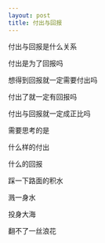 ```yaml
---
layout: post
title: 付出与回报
---
```


付出与回报是什么关系

付出是为了回报吗

想得到回报就一定需要付出吗

付出了就一定有回报吗

付出与回报就一定成正比吗

需要思考的是

什么样的付出

什么的回报

踩一下路面的积水

溅一身水

投身大海

翻不了一丝浪花